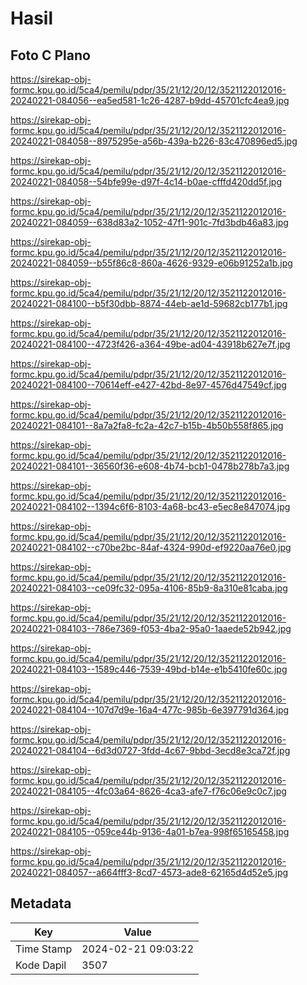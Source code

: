 # Hasil

## Foto C Plano

https://sirekap-obj-formc.kpu.go.id/5ca4/pemilu/pdpr/35/21/12/20/12/3521122012016-20240221-084056--ea5ed581-1c26-4287-b9dd-45701cfc4ea9.jpg

https://sirekap-obj-formc.kpu.go.id/5ca4/pemilu/pdpr/35/21/12/20/12/3521122012016-20240221-084058--8975295e-a56b-439a-b226-83c470896ed5.jpg

https://sirekap-obj-formc.kpu.go.id/5ca4/pemilu/pdpr/35/21/12/20/12/3521122012016-20240221-084058--54bfe99e-d97f-4c14-b0ae-cfffd420dd5f.jpg

https://sirekap-obj-formc.kpu.go.id/5ca4/pemilu/pdpr/35/21/12/20/12/3521122012016-20240221-084059--638d83a2-1052-47f1-901c-7fd3bdb46a83.jpg

https://sirekap-obj-formc.kpu.go.id/5ca4/pemilu/pdpr/35/21/12/20/12/3521122012016-20240221-084059--b55f86c8-860a-4626-9329-e06b91252a1b.jpg

https://sirekap-obj-formc.kpu.go.id/5ca4/pemilu/pdpr/35/21/12/20/12/3521122012016-20240221-084100--b5f30dbb-8874-44eb-ae1d-59682cb177b1.jpg

https://sirekap-obj-formc.kpu.go.id/5ca4/pemilu/pdpr/35/21/12/20/12/3521122012016-20240221-084100--4723f426-a364-49be-ad04-43918b627e7f.jpg

https://sirekap-obj-formc.kpu.go.id/5ca4/pemilu/pdpr/35/21/12/20/12/3521122012016-20240221-084100--70614eff-e427-42bd-8e97-4576d47549cf.jpg

https://sirekap-obj-formc.kpu.go.id/5ca4/pemilu/pdpr/35/21/12/20/12/3521122012016-20240221-084101--8a7a2fa8-fc2a-42c7-b15b-4b50b558f865.jpg

https://sirekap-obj-formc.kpu.go.id/5ca4/pemilu/pdpr/35/21/12/20/12/3521122012016-20240221-084101--36560f36-e608-4b74-bcb1-0478b278b7a3.jpg

https://sirekap-obj-formc.kpu.go.id/5ca4/pemilu/pdpr/35/21/12/20/12/3521122012016-20240221-084102--1394c6f6-8103-4a68-bc43-e5ec8e847074.jpg

https://sirekap-obj-formc.kpu.go.id/5ca4/pemilu/pdpr/35/21/12/20/12/3521122012016-20240221-084102--c70be2bc-84af-4324-990d-ef9220aa76e0.jpg

https://sirekap-obj-formc.kpu.go.id/5ca4/pemilu/pdpr/35/21/12/20/12/3521122012016-20240221-084103--ce09fc32-095a-4106-85b9-8a310e81caba.jpg

https://sirekap-obj-formc.kpu.go.id/5ca4/pemilu/pdpr/35/21/12/20/12/3521122012016-20240221-084103--786e7369-f053-4ba2-95a0-1aaede52b942.jpg

https://sirekap-obj-formc.kpu.go.id/5ca4/pemilu/pdpr/35/21/12/20/12/3521122012016-20240221-084103--1589c446-7539-49bd-b14e-e1b5410fe60c.jpg

https://sirekap-obj-formc.kpu.go.id/5ca4/pemilu/pdpr/35/21/12/20/12/3521122012016-20240221-084104--107d7d9e-16a4-477c-985b-6e397791d364.jpg

https://sirekap-obj-formc.kpu.go.id/5ca4/pemilu/pdpr/35/21/12/20/12/3521122012016-20240221-084104--6d3d0727-3fdd-4c67-9bbd-3ecd8e3ca72f.jpg

https://sirekap-obj-formc.kpu.go.id/5ca4/pemilu/pdpr/35/21/12/20/12/3521122012016-20240221-084105--4fc03a64-8626-4ca3-afe7-f76c06e9c0c7.jpg

https://sirekap-obj-formc.kpu.go.id/5ca4/pemilu/pdpr/35/21/12/20/12/3521122012016-20240221-084105--059ce44b-9136-4a01-b7ea-998f65165458.jpg

https://sirekap-obj-formc.kpu.go.id/5ca4/pemilu/pdpr/35/21/12/20/12/3521122012016-20240221-084057--a664fff3-8cd7-4573-ade8-62165d4d52e5.jpg


## Metadata

| Key        | Value               |
| ---------- | ------------------- |
| Time Stamp | 2024-02-21 09:03:22 |
| Kode Dapil | 3507                |



